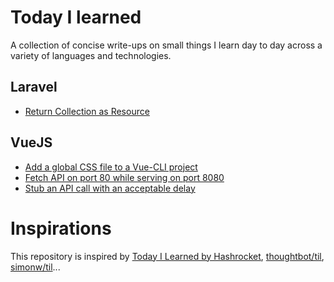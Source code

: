 # Today I learned
A collection of concise write-ups on small things I learn day to day across a variety of languages and technologies.

## Laravel
* [Return Collection as Resource](Laravel/return-collection-as-resource.md)

## VueJS
* [Add a global CSS file to a Vue-CLI project](VueJS/global-css.md)
* [Fetch API on port 80 while serving on port 8080](VueJS/dev-proxy.md)
* [Stub an API call with an acceptable delay](VueJS/stub-api-call.md)

# Inspirations
This repository is inspired by [Today I Learned by Hashrocket](https://til.hashrocket.com), [thoughtbot/til](https://github.com/thoughtbot/til), [simonw/til](https://github.com/simonw/til)...
